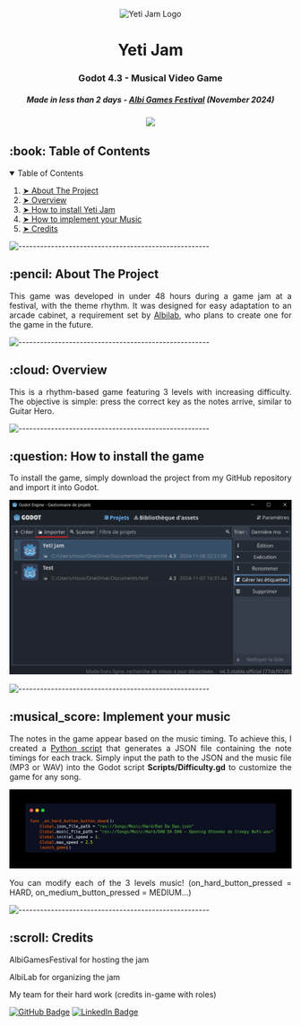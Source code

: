 <p align="center"> 
  <img src="Yeti Jam Logo.png" alt="Yeti Jam Logo" width="120px" height="120px">
</p>
<h1 align="center"> Yeti Jam </h1>
<h3 align="center"> Godot 4.3 - Musical Video Game </h3>
<h5 align="center"> Made in less than 2 days - <a href="https://www.albigamesfestival.fr/">Albi Games Festival</a> (November 2024) </h5>

<p align="center">
    <img src="img/game_presentation.gif">
</p>

<!-- TABLE OF CONTENTS -->
<h2 id="table-of-contents"> :book: Table of Contents </h2>

<details open="open">
    <summary>Table of Contents</summary>
    <ol>
    <li><a href="#about-the-project"> ➤ About The Project</a></li>
    <li><a href="#overview"> ➤ Overview</a></li>
    <li><a href="#install"> ➤ How to install Yeti Jam</a></li>
    <li><a href="#add-your-music"> ➤ How to implement your Music</a></li>
    <li><a href="#credits"> ➤ Credits</a></li>
</ol>
</details>

![-----------------------------------------------------](https://raw.githubusercontent.com/andreasbm/readme/master/assets/lines/rainbow.png)

<!-- ABOUT THE PROJECT -->
<h2 id="about-the-project"> :pencil: About The Project</h2>

<p align="justify"> 
This game was developed in under 48 hours during a game jam at a festival, with the theme rhythm. It was designed for easy adaptation to an arcade cabinet, a requirement set by <a href="https://albilab.fr/">Albilab</a>, who plans to create one for the game in the future.
</p>

![-----------------------------------------------------](https://raw.githubusercontent.com/andreasbm/readme/master/assets/lines/rainbow.png)

<!-- OVERVIEW -->
<h2 id="overview"> :cloud: Overview</h2>

<p align="justify"> 
  This is a rhythm-based game featuring 3 levels with increasing difficulty. The objective is simple: press the correct key as the notes arrive, similar to Guitar Hero.
</p>

![-----------------------------------------------------](https://raw.githubusercontent.com/andreasbm/readme/master/assets/lines/rainbow.png)

<!-- INSTALL -->
<h2 id="install"> :question: How to install the game</h2>

<p align="justify"> 
To install the game, simply download the project from my GitHub repository and import it into Godot.
</p>
<img src="img/import.png" alt="Import Button" style="max-width:100%;">
<p align="justify">
</p>

![-----------------------------------------------------](https://raw.githubusercontent.com/andreasbm/readme/master/assets/lines/rainbow.png)

<!-- ADD YOUR MUSIC -->
<h2 id="add-your-music"> :musical_score: Implement your music</h2>

<p align="justify"> 
The notes in the game appear based on the music timing. To achieve this, I created a <a href="https://github.com/SteelPotathor/Song-Rhythm">Python script</a> that generates a JSON file containing the note timings for each track. Simply input the path to the JSON and the music file (MP3 or WAV) into the Godot script <b>Scripts/Difficulty.gd</b> to customize the game for any song.
</p>
<img src="img/difficulty.png" alt="Specified Code" style="max-width:100%;">
<p align="justify"> 
You can modify each of the 3 levels music! (on_hard_button_pressed = HARD, on_medium_button_pressed = MEDIUM...)
</p>

![-----------------------------------------------------](https://raw.githubusercontent.com/andreasbm/readme/master/assets/lines/rainbow.png)

<!-- CREDITS -->
<h2 id="credits"> :scroll: Credits</h2>

<p align="justify">AlbiGamesFestival for hosting the jam </p>
<p align="justify">AlbiLab for organizing the jam </p>
<p align="justify">My team for their hard work (credits in-game with roles) </p>

[![GitHub Badge](https://img.shields.io/badge/GitHub-100000?style=for-the-badge&logo=github&logoColor=white)](https://github.com/SteelPotathor)
[![LinkedIn Badge](https://img.shields.io/badge/LinkedIn-0077B5?style=for-the-badge&logo=linkedin&logoColor=white)](https://www.linkedin.com/in/timoth%C3%A9e-da-costa-cantante-01aaa6336/)
